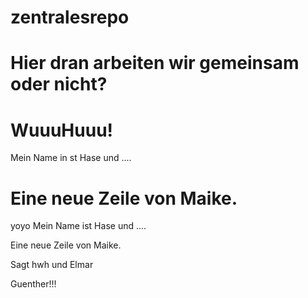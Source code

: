 zentralesrepo
=============

Hier dran arbeiten wir gemeinsam oder nicht?
=======



WuuuHuuu!
=======
Mein Name in st Hase und ....

Eine neue Zeile von Maike.
=======
yoyo
Mein Name ist Hase und ....

Eine neue Zeile von Maike.

Sagt hwh
und Elmar

Guenther!!!
